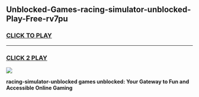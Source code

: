 
## Unblocked-Games-racing-simulator-unblocked-Play-Free-rv7pu
<h3>
<a href="https://premium76.site?title=racing-simulator-unblocked&ref=20M">CLICK TO PLAY</a></h3>
<hr>

<h3>
<a href="https://premium76.site?title=racing-simulator-unblocked&ref=20M">CLICK 2 PLAY</a>
  
</h3>

<a href="https://premium76.site?title=racing-simulator-unblocked&ref=19M"><img src="https://clearcache.store/games.png"></a>


**racing-simulator-unblocked games unblocked: Your Gateway to Fun and Accessible Online Gaming**
